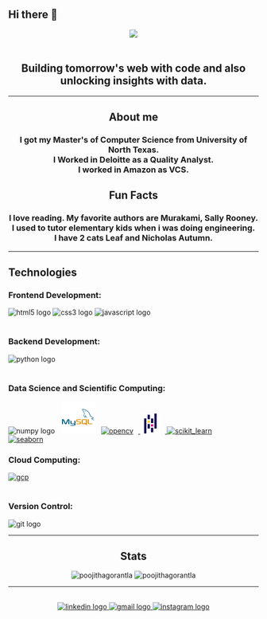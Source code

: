 ## Hi there 👋

<!--
**poojithagorantla/poojithagorantla** is a ✨ _special_ ✨ repository because its `README.md` (this file) appears on your GitHub profile.

Here are some ideas to get you started:

- 🔭 I’m currently working on ...
- 🌱 I’m currently learning ...
- 👯 I’m looking to collaborate on ...
- 🤔 I’m looking for help with ...
- 💬 Ask me about ...
- 📫 How to reach me: ...
- 😄 Pronouns: ...
- ⚡ Fun fact: ...
-->

<div align="center" >
    <img src="poojitha gorantla intro.gif"width="50%"/>
</div><br>
<div align="center"><h2>Building tomorrow's web with code and also unlocking insights with data.</h2></div><hr>

<div align="center"> 
<h2>About me </h2>
<h3>
I got my Master's of Computer Science from University of North Texas.<br>
I Worked in Deloitte as a Quality Analyst.<br>
I worked in Amazon as VCS.
</h3>
</div>
<div align="center">
<h2>Fun Facts </h2>
<h3>
I love reading. My favorite authors are Murakami, Sally Rooney.<br>
I used to tutor elementary kids when i was doing engineering.<br>
I have 2 cats Leaf and Nicholas Autumn.
</h3>
</div>
<hr>
<div align="left">
  <h2 align="left">Technologies </h2>
<h3><b>Frontend Development:</b></h3>
<img src="https://img.shields.io/badge/HTML5-E34F26?logo=html5&logoColor=white&style=for-the-badge" height="40" alt="html5 logo" />
<img src="https://img.shields.io/badge/CSS3-1572B6?logo=css3&logoColor=white&style=for-the-badge" height="40" alt="css3 logo" />
<img src="https://img.shields.io/badge/JavaScript-F7DF1E?logo=javascript&logoColor=black&style=for-the-badge" height="40" alt="javascript logo" /><br><br>

<h3><b>Backend Development:</b></h3>
<img src="https://img.shields.io/badge/Python-3776AB?logo=python&logoColor=white&style=for-the-badge" height="40" alt="python logo" /><br><br>


<h3><b>Data Science and Scientific Computing:</b></h3>
<img src="https://img.shields.io/badge/NumPy-013243?logo=numpy&logoColor=white&style=for-the-badge" height="40" alt="numpy logo" style="margin-right: 10px;"/>
<img src="https://raw.githubusercontent.com/devicons/devicon/master/icons/mysql/mysql-original-wordmark.svg" height="65" alt="mysql logo" style="margin-right: 10px;"/>
<a href="https://opencv.org/" target="_blank" rel="noreferrer"> <img src="https://www.vectorlogo.zone/logos/opencv/opencv-icon.svg" alt="opencv" width="40" height="40" style="margin-right: 10px;"/> </a>
<a href="https://pandas.pydata.org/" target="_blank" rel="noreferrer"> <img src="https://raw.githubusercontent.com/devicons/devicon/2ae2a900d2f041da66e950e4d48052658d850630/icons/pandas/pandas-original.svg" alt="pandas" width="40" height="40" style="margin-right: 10px;"/> </a>
<a href="https://scikit-learn.org/" target="_blank" rel="noreferrer"> <img src="https://upload.wikimedia.org/wikipedia/commons/0/05/Scikit_learn_logo_small.svg" alt="scikit_learn" width="40" height="40" style="margin-right: 10px;"/> </a>
<a href="https://seaborn.pydata.org/" target="_blank" rel="noreferrer"> <img src="https://seaborn.pydata.org/_images/logo-mark-lightbg.svg" alt="seaborn" width="40" height="40" style="margin-right: 10px;"/> </a>


<h3><b>Cloud Computing:</b></h3>
<a href="https://cloud.google.com" target="_blank" rel="noreferrer"> <img src="https://www.vectorlogo.zone/logos/google_cloud/google_cloud-icon.svg" alt="gcp" width="40" height="40"/> </a><br><br>

<h3><b>Version Control:</b></h3>
<img src="https://img.shields.io/badge/Git-F05032?logo=git&logoColor=white&style=for-the-badge" height="40" alt="git logo" />

  
</div>
<hr/>
<div align="center">
    <h2 align="center">Stats </h2>
      <img src="https://github-readme-stats.vercel.app/api?username=poojithagorantla&show_icons=true&locale=en" alt="poojithagorantla" height="170" width="800" alt="stats graph"  />
      <img src="https://github-readme-stats.vercel.app/api/top-langs?username=poojithagorantla&show_icons=true&locale=en&layout=compact" alt="poojithagorantla" height="170" width="800" alt="languages graph"  />
    </div>
<hr>

 <br>
<div align="center">
  <a href="https://www.linkedin.com/in/poojitha-gorantla-98835a192/" target="_blank">
    <img src="https://raw.githubusercontent.com/maurodesouza/profile-readme-generator/master/src/assets/icons/social/linkedin/default.svg" width="52" height="40" alt="linkedin logo"  />
  </a>
  <a href="mailto:gorantlapoojitha1998@gmail.com" target="_blank">
    <img src="https://raw.githubusercontent.com/maurodesouza/profile-readme-generator/master/src/assets/icons/social/gmail/default.svg" width="52" height="40" alt="gmail logo"  />
  </a>
  <a href="https://www.instagram.com/gorantla_poojitha?igsh=cXQ2ZHo2czZpN3Nx" target="_blank">
  <img src="https://raw.githubusercontent.com/maurodesouza/profile-readme-generator/master/src/assets/icons/social/instagram/default.svg" width="52" height="40" alt="instagram logo"  />
  </a><br><br>


